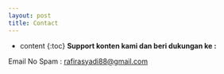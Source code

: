 ```yaml
---
layout: post
title: Contact
---
```


* content
{:toc}
**Support konten kami dan beri dukungan ke :**

Email No Spam : [rafirasyadi88@gmail.com](mailto:rafirasyadi88@gmail.com)
